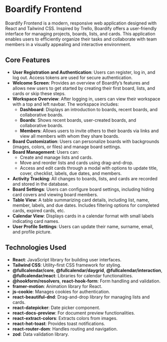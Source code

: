 # Boardify Frontend

Boardify Frontend is a modern, responsive web application designed with React and Tailwind CSS. Inspired by Trello, Boardify offers a user-friendly interface for managing projects, boards, lists, and cards. This application enables users to efficiently organize their tasks and collaborate with team members in a visually appealing and interactive environment.

## Core Features

- **User Registration and Authentication**: Users can register, log in, and log out. Access tokens are used for secure authentication.
- **Welcome Screen**: Provides an overview of Boardify’s features and allows new users to get started by creating their first board, lists, and cards or skip these steps.
- **Workspace Overview**: After logging in, users can view their workspace with a top and left navbar. The workspace includes:
  - **Dashboard**: Displays an introduction to boards, recent boards, and collaborative boards.
  - **Boards**: Shows recent boards, user-created boards, and collaborative boards.
  - **Members**: Allows users to invite others to their boards via links and view all members with whom they share boards.
- **Board Customization**: Users can personalize boards with backgrounds (images, colors, or files) and manage board settings.
- **Board Management**: Users can:
  - Create and manage lists and cards.
  - Move and reorder lists and cards using drag-and-drop.
  - Access and edit cards through a modal with options to update title, cover, checklist, labels, due dates, and members.
- **Activity Tracking**: All changes to boards, lists, and cards are recorded and stored in the database.
- **Board Settings**: Users can configure board settings, including hiding card covers and viewing board members.
- **Table View**: A table summarizing card details, including list, name, member, labels, and due dates. Includes filtering options for completed cards, expired cards, etc.
- **Calendar View**: Displays cards in a calendar format with small labels indicating card names.
- **User Profile Settings**: Users can update their name, surname, email, and profile picture.


## Technologies Used

- **React**: JavaScript library for building user interfaces.
- **Tailwind CSS**: Utility-first CSS framework for styling.
- **@fullcalendar/core**, **@fullcalendar/daygrid**, **@fullcalendar/interaction**, **@fullcalendar/react**: Libraries for calendar functionalities.
- **@hookform/resolvers**, **react-hook-form**: Form handling and validation.
- **framer-motion**: Animation library for React.
- **js-cookie**: Manages cookies for authentication.
- **react-beautiful-dnd**: Drag-and-drop library for managing lists and cards.
- **react-datepicker**: Date picker component.
- **react-docs-preview**: For document preview functionalities.
- **react-extract-colors**: Extracts colors from images.
- **react-hot-toast**: Provides toast notifications.
- **react-router-dom**: Handles routing and navigation.
- **zod**: Data validation library.
